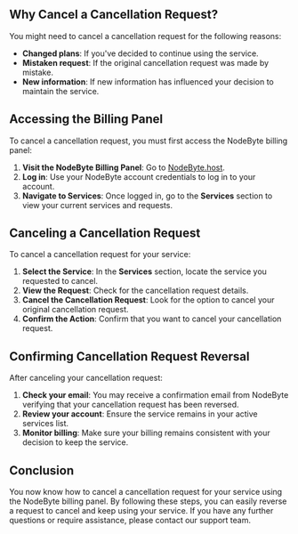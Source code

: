 ## Why Cancel a Cancellation Request?

You might need to cancel a cancellation request for the following reasons:

- **Changed plans**: If you've decided to continue using the service.
- **Mistaken request**: If the original cancellation request was made by mistake.
- **New information**: If new information has influenced your decision to maintain the service.

## Accessing the Billing Panel

To cancel a cancellation request, you must first access the NodeByte billing panel:

1. **Visit the NodeByte Billing Panel**: Go to [NodeByte.host](https://NodeByte.host).
2. **Log in**: Use your NodeByte account credentials to log in to your account.
3. **Navigate to Services**: Once logged in, go to the **Services** section to view your current services and requests.

## Canceling a Cancellation Request

To cancel a cancellation request for your service:

1. **Select the Service**: In the **Services** section, locate the service you requested to cancel.
2. **View the Request**: Check for the cancellation request details.
3. **Cancel the Cancellation Request**: Look for the option to cancel your original cancellation request.
4. **Confirm the Action**: Confirm that you want to cancel your cancellation request.

## Confirming Cancellation Request Reversal

After canceling your cancellation request:

1. **Check your email**: You may receive a confirmation email from NodeByte verifying that your cancellation request has been reversed.
2. **Review your account**: Ensure the service remains in your active services list.
3. **Monitor billing**: Make sure your billing remains consistent with your decision to keep the service.

## Conclusion

You now know how to cancel a cancellation request for your service using the NodeByte billing panel. By following these steps, you can easily reverse a request to cancel and keep using your service. If you have any further questions or require assistance, please contact our support team.
